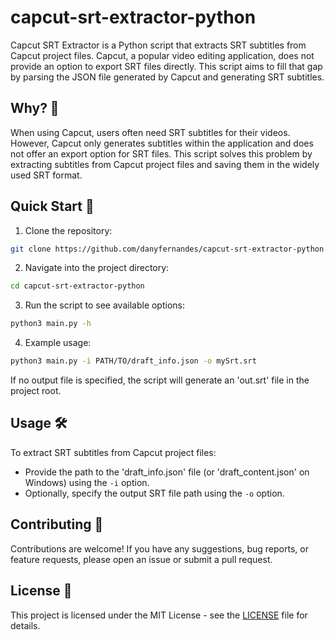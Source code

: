 # capcut-srt-extractor-python

Capcut SRT Extractor is a Python script that extracts SRT subtitles from Capcut project files. Capcut, a popular video editing application, does not provide an option to export SRT files directly. This script aims to fill that gap by parsing the JSON file generated by Capcut and generating SRT subtitles.

## Why? 🤔

When using Capcut, users often need SRT subtitles for their videos. However, Capcut only generates subtitles within the application and does not offer an export option for SRT files. This script solves this problem by extracting subtitles from Capcut project files and saving them in the widely used SRT format.

## Quick Start 🚀

1. Clone the repository:

```bash
git clone https://github.com/danyfernandes/capcut-srt-extractor-python.git
```

2. Navigate into the project directory:

```bash
cd capcut-srt-extractor-python
```

3. Run the script to see available options:

```bash
python3 main.py -h
```

4. Example usage:

```bash
python3 main.py -i PATH/TO/draft_info.json -o mySrt.srt
```

If no output file is specified, the script will generate an 'out.srt' file in the project root.

## Usage 🛠️

To extract SRT subtitles from Capcut project files:

- Provide the path to the 'draft_info.json' file (or 'draft_content.json' on Windows) using the `-i` option.
- Optionally, specify the output SRT file path using the `-o` option.

## Contributing 🤝

Contributions are welcome! If you have any suggestions, bug reports, or feature requests, please open an issue or submit a pull request.

## License 📝

This project is licensed under the MIT License - see the [LICENSE](LICENSE) file for details.
